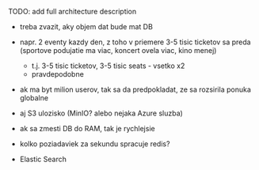 TODO: add full architecture description

- treba zvazit, aky objem dat bude mat DB
- napr. 2 eventy kazdy den, z toho v priemere 3-5 tisic ticketov sa preda (sportove podujatie ma viac, koncert ovela viac, kino menej)
	- t.j. 3-5 tisic ticketov, 3-5 tisic seats - vsetko x2
	- pravdepodobne 

- ak ma byt milion userov, tak sa da predpokladat, ze sa rozsirila ponuka globalne
- aj S3 ulozisko (MinIO? alebo nejaka Azure sluzba)
- ak sa zmesti DB do RAM, tak je rychlejsie
- kolko poziadaviek za sekundu spracuje redis?
- Elastic Search
